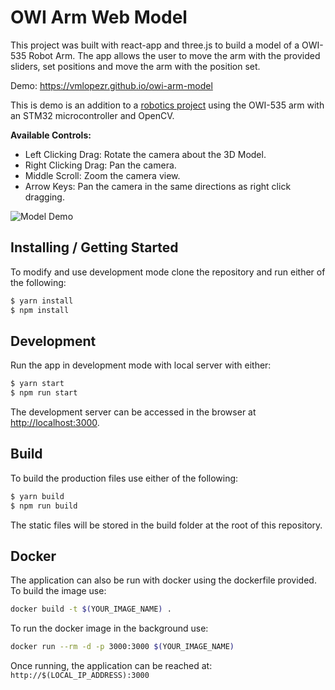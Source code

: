 # OWI Arm Web Model
This project was built with react-app and three.js to build a model of a OWI-535 Robot Arm.
The app allows the user to move the arm with the provided sliders, set positions 
and move the arm with the position set. 

Demo: https://vmlopezr.github.io/owi-arm-model  

This is demo is an addition to  a [robotics project](https://github.com/vmlopezr/ECE5330_6311_Final_Project)
using the OWI-535 arm with an STM32 microcontroller and OpenCV.

**Available Controls:**  
- Left Clicking Drag: Rotate the camera about the 3D Model.
- Right Clicking Drag: Pan the camera.
- Middle Scroll: Zoom the camera view.
- Arrow Keys: Pan the camera in the same directions as right click dragging.   

![Model Demo](./assets/owi-arm.gif)

## Installing / Getting Started
To modify and use development mode clone the repository and run either of the following:
```bash
$ yarn install
$ npm install
```

## Development
Run the app in development mode with local server with either:
```bash
$ yarn start
$ npm run start
```

The development server can be accessed in the browser at [http://localhost:3000](http://localhost:3000).

## Build

To build the production files use either of the following:
```bash
$ yarn build
$ npm run build
```
The static files will be stored in the build folder at the root of this repository.


## Docker

The application can also be run with docker using the dockerfile provided.
To build the image use:
```bash
docker build -t $(YOUR_IMAGE_NAME) .      
```
To run the docker image in the background use:
```bash
docker run --rm -d -p 3000:3000 $(YOUR_IMAGE_NAME)
```

Once running, the application can be reached at:
```http://$(LOCAL_IP_ADDRESS):3000```